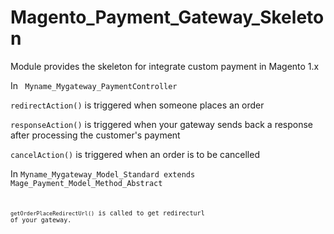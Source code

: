 # Magento_Payment_Gateway_Skeleton

Module provides the skeleton for integrate custom payment in Magento 1.x

In <code> Myname_Mygateway_PaymentController </code>

<code>redirectAction()</code> is triggered when someone places an order

<code>responseAction()</code> is triggered when your gateway sends back a response after processing the customer's payment

<code>cancelAction()</code> is triggered when an order is to be cancelled

In <code>Myname_Mygateway_Model_Standard extends Mage_Payment_Model_Method_Abstract<code>

<code>getOrderPlaceRedirectUrl()</code> is called to get redirecturl of your gateway.

